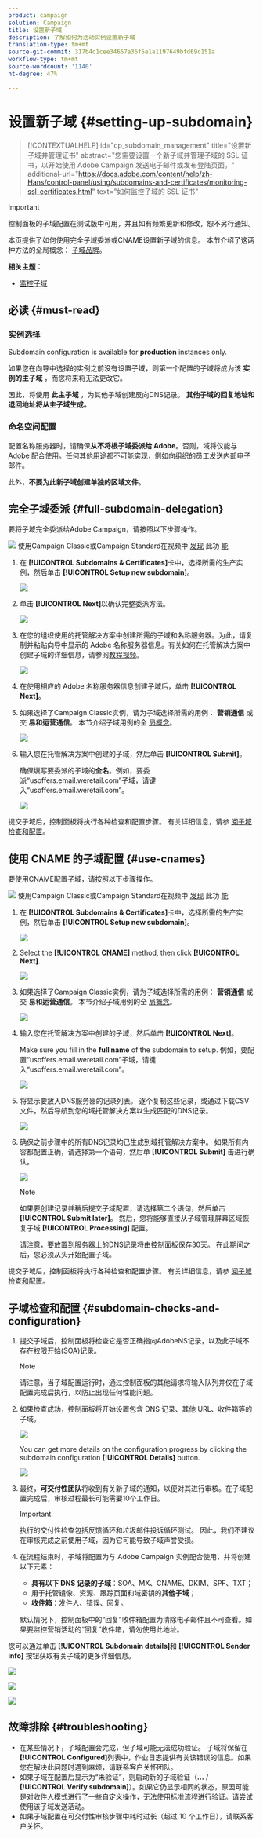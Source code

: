 ```yaml
---
product: campaign
solution: Campaign
title: 设置新子域
description: 了解如何为活动实例设置新子域
translation-type: tm+mt
source-git-commit: 317b4c1cee34667a36f5e1a1197649bfd69c151a
workflow-type: tm+mt
source-wordcount: '1140'
ht-degree: 47%

---
```



# 设置新子域 {#setting-up-subdomain}

>[!CONTEXTUALHELP]
>id="cp_subdomain_management"
>title="设置新子域并管理证书"
>abstract="您需要设置一个新子域并管理子域的 SSL 证书，以开始使用 Adobe Campaign 发送电子邮件或发布登陆页面。"
>additional-url="https://docs.adobe.com/content/help/zh-Hans/control-panel/using/subdomains-and-certificates/monitoring-ssl-certificates.html" text="如何监控子域的 SSL 证书"

>[!IMPORTANT]
>
>控制面板的子域配置在测试版中可用，并且如有频繁更新和修改，恕不另行通知。

本页提供了如何使用完全子域委派或CNAME设置新子域的信息。 本节介绍了这两种方法的全局概念： [子域品牌](../../subdomains-certificates/using/subdomains-branding.md)。

**相关主题：**

* [监控子域](../../subdomains-certificates/using/monitoring-subdomains.md)

## 必读 {#must-read}

### 实例选择

Subdomain configuration is available for **production** instances only.

如果您在向导中选择的实例之前没有设置子域，则第一个配置的子域将成为该 **实例的主子域** ，而您将来将无法更改它。

因此，将使用 **此主子域** ，为其他子域创建反向DNS记录。 **其他子域的回复地址和退回地址将从主子域生成。**

### 命名空间配置

配置名称服务器时，请确保&#x200B;**从不将根子域委派给 Adobe**。否则，域将仅能与 Adobe 配合使用。任何其他用途都不可能实现，例如向组织的员工发送内部电子邮件。

此外，**不要为此新子域创建单独的区域文件**。

## 完全子域委派 {#full-subdomain-delegation}

要将子域完全委派给Adobe Campaign，请按照以下步骤操作。

![](assets/do-not-localize/how-to-video.png) 使用Campaign Classic或Campaign Standard在视频中 [发现](https://experienceleague.adobe.com/docs/campaign-classic-learn/control-panel/subdomains-and-certificates/subdomain-delegation.html?lang=en#subdomains-and-certificates) 此功 [能](https://experienceleague.adobe.com/docs/campaign-standard-learn/control-panel/subdomains-and-certificates/subdomain-delegation.html?lang=en#subdomains-and-certificates)

1. 在 **[!UICONTROL Subdomains & Certificates]**&#x200B;卡中，选择所需的生产实例，然后单击 **[!UICONTROL Setup new subdomain]**。

   ![](assets/subdomain1.png)

1. 单击 **[!UICONTROL Next]**&#x200B;以确认完整委派方法。

   ![](assets/subdomain3.png)

1. 在您的组织使用的托管解决方案中创建所需的子域和名称服务器。为此，请复制并粘贴向导中显示的 Adobe 名称服务器信息。有关如何在托管解决方案中创建子域的详细信息，请参阅[教程视频](https://video.tv.adobe.com/v/30175?captions=chi_hans)。

   ![](assets/subdomain4.png)

1. 在使用相应的 Adobe 名称服务器信息创建子域后，单击 **[!UICONTROL Next]**。

1. 如果选择了Campaign Classic实例，请为子域选择所需的用例： **营销通信** 或交 **易和运营通信**。 本节介绍子域用例的全 [局概念](../../subdomains-certificates/using/subdomains-branding.md#about-subdomains-use-cases)。

   ![](assets/subdomain5.png)

1. 输入您在托管解决方案中创建的子域，然后单击 **[!UICONTROL Submit]**。

   确保填写要委派的子域的&#x200B;**全名**。例如，要委派“usoffers.email.weretail.com”子域，请键入“usoffers.email.weretail.com”。

   ![](assets/subdomain6.png)

提交子域后，控制面板将执行各种检查和配置步骤。 有关详细信息，请参 [阅子域检查和配置](#subdomain-checks-and-configuration)。

## 使用 CNAME 的子域配置 {#use-cnames}

要使用CNAME配置子域，请按照以下步骤操作。

![](assets/do-not-localize/how-to-video.png) 使用Campaign Classic或Campaign Standard在视频中 [发现](https://experienceleague.adobe.com/docs/campaign-classic-learn/control-panel/subdomains-and-certificates/delegating-subdomains-using-cname.html?lang=en#subdomains-and-certificates) 此功 [能](https://experienceleague.adobe.com/docs/campaign-standard-learn/control-panel/subdomains-and-certificates/delegating-subdomains-using-cname.html?lang=en)

1. 在 **[!UICONTROL Subdomains & Certificates]**&#x200B;卡中，选择所需的生产实例，然后单击 **[!UICONTROL Setup new subdomain]**。

   ![](assets/subdomain1.png)

1. Select the **[!UICONTROL CNAME]** method, then click **[!UICONTROL Next]**.

   ![](assets/cname-method-selection.png)

1. 如果选择了Campaign Classic实例，请为子域选择所需的用例： **营销通信** 或交 **易和运营通信**。 本节介绍子域用例的全 [局概念](../../subdomains-certificates/using/subdomains-branding.md#about-subdomains-use-cases)。

   ![](assets/cname-use-case.png)

1. 输入您在托管解决方案中创建的子域，然后单击 **[!UICONTROL Next]**。

   Make sure you fill in the **full name** of the subdomain to setup. 例如，要配置“usoffers.email.weretail.com”子域，请键入“usoffers.email.weretail.com”。

   ![](assets/cname-submit.png)

1. 将显示要放入DNS服务器的记录列表。 逐个复制这些记录，或通过下载CSV文件，然后导航到您的域托管解决方案以生成匹配的DNS记录。

   ![](assets/cname-generate-record.png)

1. 确保之前步骤中的所有DNS记录均已生成到域托管解决方案中。 如果所有内容都配置正确，请选择第一个语句，然后单 **[!UICONTROL Submit]** 击进行确认。

   ![](assets/cname-confirmation.png)

   >[!NOTE]
   >
   >如果要创建记录并稍后提交子域配置，请选择第二个语句，然后单击 **[!UICONTROL Submit later]**。 然后，您将能够直接从子域管理屏幕区域恢复子域 **[!UICONTROL Processing]** 配置。
   >
   >请注意，要放置到服务器上的DNS记录将由控制面板保存30天。 在此期间之后，您必须从头开始配置子域。

提交子域后，控制面板将执行各种检查和配置步骤。 有关详细信息，请参 [阅子域检查和配置](#subdomain-checks-and-configuration)。

## 子域检查和配置 {#subdomain-checks-and-configuration}

1. 提交子域后，控制面板将检查它是否正确指向AdobeNS记录，以及此子域不存在权限开始(SOA)记录。

   >[!NOTE]
   >
   >请注意，当子域配置运行时，通过控制面板的其他请求将输入队列并仅在子域配置完成后执行，以防止出现任何性能问题。

1. 如果检查成功，控制面板将开始设置包含 DNS 记录、其他 URL、收件箱等的子域。

   ![](assets/subdomain7.png)

   You can get more details on the configuration progress by clicking the subdomain configuration **[!UICONTROL Details]** button.

   ![](assets/subdomain_audit.png)

1. 最终，**可交付性团队**&#x200B;将收到有关新子域的通知，以便对其进行审核。在子域配置完成后，审核过程最长可能需要10个工作日。

   >[!IMPORTANT]
   >
   >执行的交付性检查包括反馈循环和垃圾邮件投诉循环测试。 因此，我们不建议在审核完成之前使用子域，因为它可能导致子域声誉受损。

1. 在流程结束时，子域将配置为与 Adobe Campaign 实例配合使用，并将创建以下元素：

   * **具有以下 DNS 记录的子域**：SOA、MX、CNAME、DKIM、SPF、TXT；
   * 用于托管镜像、资源、跟踪页面和域密钥的&#x200B;**其他子域**；
   * **收件箱**：发件人、错误、回复。

   默认情况下，控制面板中的“回复”收件箱配置为清除电子邮件且不可查看。如果要监控营销活动的“回复”收件箱，请勿使用此地址。

您可以通过单击 **[!UICONTROL Subdomain details]**&#x200B;和 **[!UICONTROL Sender info]** 按钮获取有关子域的更多详细信息。

![](assets/detail_buttons.png)

![](assets/subdomain_details.png)

![](assets/sender_info.png)

## 故障排除 {#troubleshooting}

* 在某些情况下，子域配置会完成，但子域可能无法成功验证。 子域将保留在&#x200B;**[!UICONTROL Configured]**&#x200B;列表中，作业日志提供有关该错误的信息。如果您在解决此问题时遇到麻烦，请联系客户关怀团队。
* 如果子域在配置后显示为“未验证”，则启动新的子域验证（**...** / **[!UICONTROL Verify subdomain]**）。如果它仍显示相同的状态，原因可能是对收件人模式进行了一些自定义操作，无法使用标准流程进行验证。请尝试使用该子域发送活动。
* 如果子域配置在可交付性审核步骤中耗时过长（超过 10 个工作日），请联系客户关怀。
